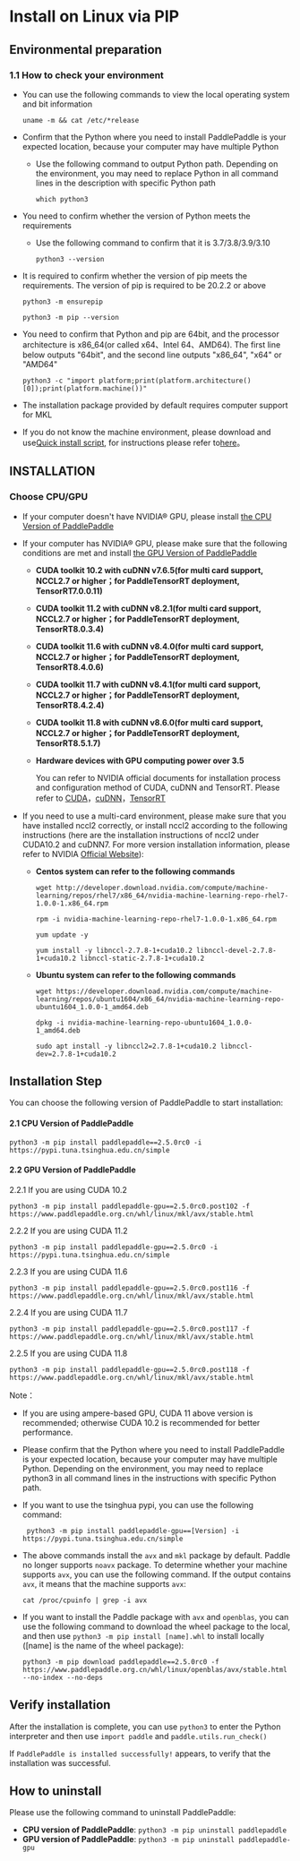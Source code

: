 # Install on Linux via PIP

## Environmental preparation

### 1.1 How to check your environment

* You can use the following commands to view the local operating system and bit information

  ```
  uname -m && cat /etc/*release
  ```



* Confirm that the Python where you need to install PaddlePaddle is your expected location, because your computer may have multiple Python

  * Use the following command to output Python path. Depending on the environment, you may need to replace Python in all command lines in the description with specific Python path

    ```
    which python3
    ```



* You need to confirm whether the version of Python meets the requirements

  * Use the following command to confirm that it is 3.7/3.8/3.9/3.10

        python3 --version

* It is required to confirm whether the version of pip meets the requirements. The version of pip is required to be 20.2.2 or above


    ```
    python3 -m ensurepip
    ```

    ```
    python3 -m pip --version
    ```



* You need to confirm that Python and pip are 64bit, and the processor architecture is x86_64(or called x64、Intel 64、AMD64). The first line below outputs "64bit", and the second line outputs "x86_64", "x64" or "AMD64"

    ```
    python3 -c "import platform;print(platform.architecture()[0]);print(platform.machine())"
    ```



* The installation package provided by default requires computer support for MKL

* If you do not know the machine environment, please download and use[Quick install script](https://fast-install.bj.bcebos.com/fast_install.sh), for instructions please refer to[here](https://github.com/PaddlePaddle/FluidDoc/tree/develop/doc/fluid/install/install_script.md)。



## INSTALLATION

### Choose CPU/GPU

* If your computer doesn't have NVIDIA® GPU, please install [the CPU Version of PaddlePaddle](#cpu)

* If your computer has NVIDIA® GPU, please make sure that the following conditions are met and install [the GPU Version of PaddlePaddle](#gpu)

  * **CUDA toolkit 10.2 with cuDNN v7.6.5(for multi card support, NCCL2.7 or higher；for PaddleTensorRT deployment, TensorRT7.0.0.11)**

  * **CUDA toolkit 11.2 with cuDNN v8.2.1(for multi card support, NCCL2.7 or higher；for PaddleTensorRT deployment, TensorRT8.0.3.4)**

  * **CUDA toolkit 11.6 with cuDNN v8.4.0(for multi card support, NCCL2.7 or higher；for PaddleTensorRT deployment, TensorRT8.4.0.6)**

  * **CUDA toolkit 11.7 with cuDNN v8.4.1(for multi card support, NCCL2.7 or higher；for PaddleTensorRT deployment, TensorRT8.4.2.4)**

  * **CUDA toolkit 11.8 with cuDNN v8.6.0(for multi card support, NCCL2.7 or higher；for PaddleTensorRT deployment, TensorRT8.5.1.7)**

  * **Hardware devices with GPU computing power over 3.5**

    You can refer to NVIDIA official documents for installation process and configuration method of CUDA, cuDNN and TensorRT. Please refer to [CUDA](https://docs.nvidia.com/cuda/cuda-installation-guide-linux/)，[cuDNN](https://docs.nvidia.com/deeplearning/sdk/cudnn-install/)，[TensorRT](https://developer.nvidia.com/tensorrt)

* If you need to use a multi-card environment, please make sure that you have installed nccl2 correctly, or install nccl2 according to the following instructions (here are the installation instructions of nccl2 under CUDA10.2 and cuDNN7. For more version installation information, please refer to NVIDIA [Official Website](https://developer.nvidia.com/nccl)):

  * **Centos system can refer to the following commands**

        wget http://developer.download.nvidia.com/compute/machine-learning/repos/rhel7/x86_64/nvidia-machine-learning-repo-rhel7-1.0.0-1.x86_64.rpm

    ```
    rpm -i nvidia-machine-learning-repo-rhel7-1.0.0-1.x86_64.rpm
    ```

    ```
    yum update -y
    ```

    ```
    yum install -y libnccl-2.7.8-1+cuda10.2 libnccl-devel-2.7.8-1+cuda10.2 libnccl-static-2.7.8-1+cuda10.2
    ```

  * **Ubuntu system can refer to the following commands**

    ```
    wget https://developer.download.nvidia.com/compute/machine-learning/repos/ubuntu1604/x86_64/nvidia-machine-learning-repo-ubuntu1604_1.0.0-1_amd64.deb
    ```

    ```
    dpkg -i nvidia-machine-learning-repo-ubuntu1604_1.0.0-1_amd64.deb
    ```

    ```
    sudo apt install -y libnccl2=2.7.8-1+cuda10.2 libnccl-dev=2.7.8-1+cuda10.2
    ```



## Installation Step

You can choose the following version of PaddlePaddle to start installation:



#### 2.1 <span id="cpu">CPU Version of PaddlePaddle</span>


  ```
  python3 -m pip install paddlepaddle==2.5.0rc0 -i https://pypi.tuna.tsinghua.edu.cn/simple
  ```



#### 2.2 <span id="gpu">GPU Version of PaddlePaddle</span>



2.2.1 If you are using CUDA 10.2


  ```
  python3 -m pip install paddlepaddle-gpu==2.5.0rc0.post102 -f https://www.paddlepaddle.org.cn/whl/linux/mkl/avx/stable.html
  ```


2.2.2 If you are using CUDA 11.2


  ```
  python3 -m pip install paddlepaddle-gpu==2.5.0rc0 -i https://pypi.tuna.tsinghua.edu.cn/simple
  ```


2.2.3 If you are using CUDA 11.6


  ```
  python3 -m pip install paddlepaddle-gpu==2.5.0rc0.post116 -f https://www.paddlepaddle.org.cn/whl/linux/mkl/avx/stable.html
  ```

2.2.4 If you are using CUDA 11.7


  ```
  python3 -m pip install paddlepaddle-gpu==2.5.0rc0.post117 -f https://www.paddlepaddle.org.cn/whl/linux/mkl/avx/stable.html
  ```

2.2.5 If you are using CUDA 11.8


  ```
  python3 -m pip install paddlepaddle-gpu==2.5.0rc0.post118 -f https://www.paddlepaddle.org.cn/whl/linux/mkl/avx/stable.html
  ```

Note：

* If you are using ampere-based GPU, CUDA 11 above version is recommended; otherwise CUDA 10.2 is recommended for better performance.

* Please confirm that the Python where you need to install PaddlePaddle is your expected location, because your computer may have multiple Python. Depending on the environment, you may need to replace python3 in all command lines in the instructions with specific Python path.

* If you want to use the tsinghua pypi, you can use the following command:

  ```
   python3 -m pip install paddlepaddle-gpu==[Version] -i https://pypi.tuna.tsinghua.edu.cn/simple
  ```

* The above commands install the `avx` and `mkl` package by default. Paddle no longer supports `noavx` package. To determine whether your machine supports `avx`, you can use the following command. If the output contains `avx`, it means that the machine supports `avx`:
   ```
   cat /proc/cpuinfo | grep -i avx
   ```

* If you want to install the Paddle package with `avx` and `openblas`, you can use the following command to download the wheel package to the local, and then use `python3 -m pip install [name].whl` to install locally ([name] is the name of the wheel package):

  ```
  python3 -m pip download paddlepaddle==2.5.0rc0 -f https://www.paddlepaddle.org.cn/whl/linux/openblas/avx/stable.html --no-index --no-deps
  ```



## Verify installation

After the installation is complete, you can use `python3` to enter the Python interpreter and then use `import paddle` and `paddle.utils.run_check()`

If `PaddlePaddle is installed successfully!` appears, to verify that the installation was successful.

## How to uninstall

Please use the following command to uninstall PaddlePaddle:

- **CPU version of PaddlePaddle**: `python3 -m pip uninstall paddlepaddle`
- **GPU version of PaddlePaddle**: `python3 -m pip uninstall paddlepaddle-gpu`
